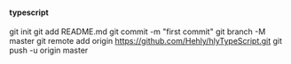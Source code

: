 #### typescript
git init
git add README.md
git commit -m "first commit"
git branch -M master
git remote add origin https://github.com/Hehly/hlyTypeScript.git
git push -u origin master